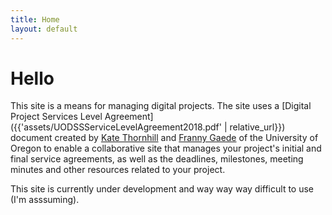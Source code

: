 ```yaml
---
title: Home
layout: default
---
```


# Hello

This site is a means for managing digital projects. The site uses a [Digital Project Services Level Agreement]({{'assets/UODSSServiceLevelAgreement2018.pdf' | relative_url}}) document created by [Kate Thornhill](https://library.uoregon.edu/users/kmthorn) and [Franny Gaede](https://www.mfgaede.com/) of the University of Oregon to enable a collaborative site that manages your project's initial and final service agreements, as well as the deadlines, milestones, meeting minutes and other resources related to your project. 

This site is currently under development and way way way difficult to use (I'm asssuming).